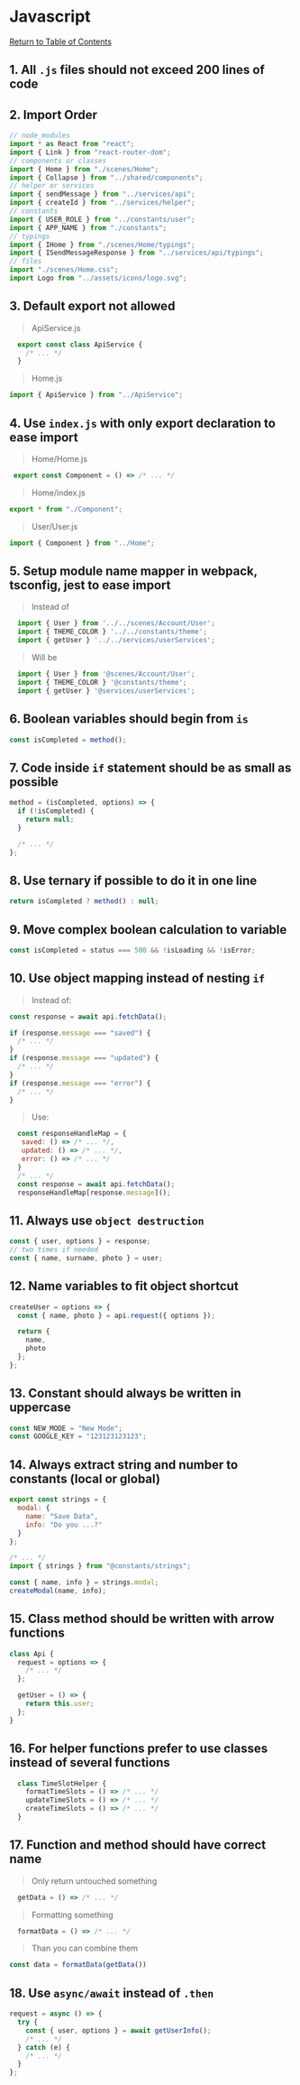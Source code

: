 # Javascript

[Return to Table of Contents](../README.md)

## 1. All `.js` files should not exceed 200 lines of code

## 2. Import Order

```javascript
// node_modules
import * as React from "react";
import { Link } from "react-router-dom";
// components or classes
import { Home } from "./scenes/Home";
import { Collapse } from "../shared/components";
// helper or services
import { sendMessage } from "../services/api";
import { createId } from "../services/helper";
// constants
import { USER_ROLE } from "../constants/user";
import { APP_NAME } from "./constants";
// typings
import { IHome } from "./scenes/Home/typings";
import { ISendMessageResponse } from "../services/api/typings";
// files
import "./scenes/Home.css";
import Logo from "../assets/icons/logo.svg";
```

## 3. Default export not allowed

> ApiService.js

```javascript
  export const class ApiService {
    /* ... */
  }
```

> Home.js

```javascript
import { ApiService } from "../ApiService";
```

## 4. Use `index.js` with only export declaration to ease import

> Home/Home.js

```javascript
 export const Component = () => /* ... */
```

> Home/index.js

```javascript
export * from "./Component";
```

> User/User.js

```javascript
import { Component } from "../Home";
```

## 5. Setup module name mapper in webpack, tsconfig, jest to ease import

> Instead of

```javascript
  import { User } from '../../scenes/Account/User';
  import { THEME_COLOR } '../../constants/theme';
  import { getUser } '../../services/userServices';
```

> Will be

```javascript
  import { User } from '@scenes/Account/User';
  import { THEME_COLOR } '@constants/theme';
  import { getUser } '@services/userServices';
```

## 6. Boolean variables should begin from `is`

```javascript
const isCompleted = method();
```

## 7. Code inside `if` statement should be as small as possible

```javascript
method = (isCompleted, options) => {
  if (!isCompleted) {
    return null;
  }

  /* ... */
};
```

## 8. Use ternary if possible to do it in one line

```javascript
return isCompleted ? method() : null;
```

## 9. Move complex boolean calculation to variable

```javascript
const isCompleted = status === 500 && !isLoading && !isError;
```

## 10. Use object mapping instead of nesting `if`

> Instead of:

```javascript
const response = await api.fetchData();

if (response.message === "saved") {
  /* ... */
}
if (response.message === "updated") {
  /* ... */
}
if (response.message === "error") {
  /* ... */
}
```

> Use:

```javascript
  const responseHandleMap = {
   saved: () => /* ... */,
   updated: () => /* ... */,
   error: () => /* ... */
  }
  /* ... */
  const response = await api.fetchData();
  responseHandleMap[response.message]();

```

## 11. Always use `object destruction`

```javascript
const { user, options } = response;
// two times if needed
const { name, surname, photo } = user;
```

## 12. Name variables to fit object shortcut

```javascript
createUser = options => {
  const { name, photo } = api.request({ options });

  return {
    name,
    photo
  };
};
```

## 13. Constant should always be written in uppercase

```javascript
const NEW_MODE = "New Mode";
const GOOGLE_KEY = "123123123123";
```

## 14. Always extract string and number to constants (local or global)

```javascript
export const strings = {
  modal: {
    name: "Save Data",
    info: "Do you ...?"
  }
};

/* ... */
import { strings } from "@constants/strings";

const { name, info } = strings.modal;
createModal(name, info);
```

## 15. Class method should be written with arrow functions

```javascript
class Api {
  request = options => {
    /* ... */
  };

  getUser = () => {
    return this.user;
  };
}
```

## 16. For helper functions prefer to use classes instead of several functions

```javascript
  class TimeSlotHelper {
    formatTimeSlots = () => /* ... */
    updateTimeSlots = () => /* ... */
    createTimeSlots = () => /* ... */
  }
```

## 17. Function and method should have correct name

> Only return untouched something

```javascript
  getData = () => /* ... */
```

> Formatting something

```javascript
  formatData = () => /* ... */
```

> Than you can combine them

```javascript
const data = formatData(getData())
```

## 18. Use `async/await` instead of `.then`

```javascript
request = async () => {
  try {
    const { user, options } = await getUserInfo();
    /* ... */
  } catch (e) {
    /* ... */
  }
};
```
